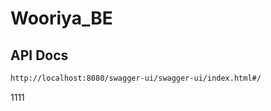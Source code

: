 # Wooriya_BE

## API Docs
```markdown
http://localhost:8080/swagger-ui/swagger-ui/index.html#/
```

1111